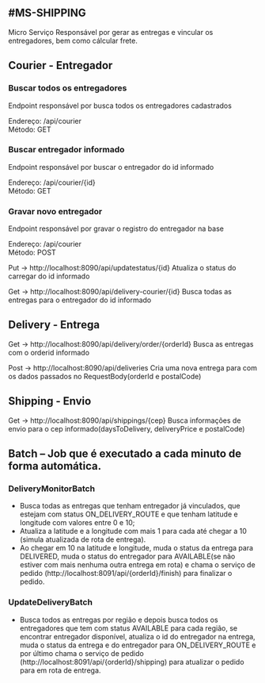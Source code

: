 #MS-SHIPPING
------------------------------------------------------------------------------------------
<p>Micro Serviço Responsável por gerar as entregas e vincular os entregadores, bem como cálcular frete.</p>

## Courier - Entregador

### Buscar todos os entregadores
<p>Endpoint responsável por busca todos os entregadores cadastrados</p>

Endereço: /api/courier <br>
Método: GET <br>

### Buscar entregador informado
<p>Endpoint responsável por buscar o entregador do id informado</p>

Endereço: /api/courier/{id} <br>
Método: GET <br>

### Gravar novo entregador 
<p>Endpoint responsável por gravar o registro do entregador na base</p>

Endereço: /api/courier <br>
Método: POST <br>



Put -> http://localhost:8090/api/updatestatus/{id}
Atualiza o status do carregar do id informado

Get -> http://localhost:8090/api/delivery-courier/{id}
Busca todas as entregas para o entregador do id informado

## Delivery - Entrega

Get  -> http://localhost:8090/api/delivery/order/{orderId}
Busca as entregas com o orderid informado

Post  -> http://localhost:8090/api/deliveries
Cria uma nova entrega para com os dados passados no RequestBody(orderId e postalCode)

## Shipping - Envio

Get  -> http://localhost:8090/api/shippings/{cep}
Busca informações de envio para o cep informado(daysToDelivery, deliveryPrice e postalCode)

## Batch – Job que é executado a cada minuto de forma automática.

### DeliveryMonitorBatch
- Busca todas as entregas que tenham entregador já vinculados, que estejam com status ON_DELIVERY_ROUTE e que tenham latitude e longitude com valores entre 0 e 10;
- Atualiza a latitude e a longitude com mais 1 para cada até chegar a 10 (simula atualizada de rota de entrega).
- Ao chegar em 10 na latitude e longitude, muda o status da entrega para DELIVERED, muda o status do entregador para AVAILABLE(se não estiver com mais nenhuma outra entrega em rota) e chama o serviço de pedido (http://localhost:8091/api/{orderId}/finish) para finalizar o pedido.

### UpdateDeliveryBatch
- Busca todos as entregas por região e depois busca todos os entregadores que tem com status AVAILABLE para cada região, se encontrar entregador disponível, atualiza o id do entregador na entrega, muda o status da entrega e do entregador para ON_DELIVERY_ROUTE e por último chama o serviço de pedido  (http://localhost:8091/api/{orderId}/shipping) para atualizar o pedido para em rota de entrega. 

